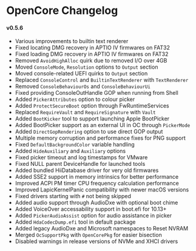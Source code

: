 OpenCore Changelog
==================

#### v0.5.6
- Various improvements to builtin text renderer
- Fixed locating DMG recovery in APTIO IV firmwares on FAT32
- Fixed loading DMG recovery in APTIO IV firmwares on FAT32
- Removed `AvoidHighAlloc` quirk due to removed I/O over 4GB
- Moved `ConsoleMode`, `Resolution` options to `Output` section
- Moved console-related UEFI quirks to `Output` section
- Replaced `ConsoleControl` and `BuiltinTextRenderer` with `TextRenderer`
- Removed `ConsoleBehaviourOs` and `ConsoleBehaviourUi`
- Fixed providing ConsoleOutHandle GOP when running from Shell
- Added `PickerAttributes` option to colour picker
- Added `ProtectSecureBoot` option through FwRuntimeServices
- Replaced `RequireVault` and `RequireSignature` with `Vault`
- Added `BootKicker` tool to support launching Apple BootPicker
- Added BootPicker support as an external UI in OC through `PickerMode`
- Added `DirectGopRendering` option to use direct GOP output
- Multiple memory corruption and performance fixes for PNG support
- Fixed `DefaultBackgroundColor` variable handling
- Added `HideAuxiliary` and `Auxiliary` options
- Fixed picker timeout and log timestamps for VMware
- Fixed NULL parent DeviceHandle for launched tools
- Added bundled HiiDatabase driver for very old firmwares
- Added SSE2 support in memory intrinsics for better performance
- Improved ACPI PM timer CPU frequency calculation performance
- Improved LapicKernelPanic compatibility with newer macOS versions
- Fixed drivers starting with `#` not being skipped
- Added audio support through AudioDxe with optional boot chime
- Added VoiceOver accessability support in boot.efi for 10.13+
- Added `PickerAudioAssist` option for audio assistance in picker
- Added `HdaCodecDump.efi` tool in default package
- Added legacy AudioDxe and Microsoft namespaces to Reset NVRAM
- Merged `OcSupportPkg` with `OpenCorePkg` for easier bisection
- Disabled warnings in release versions of NVMe and XHCI drivers
